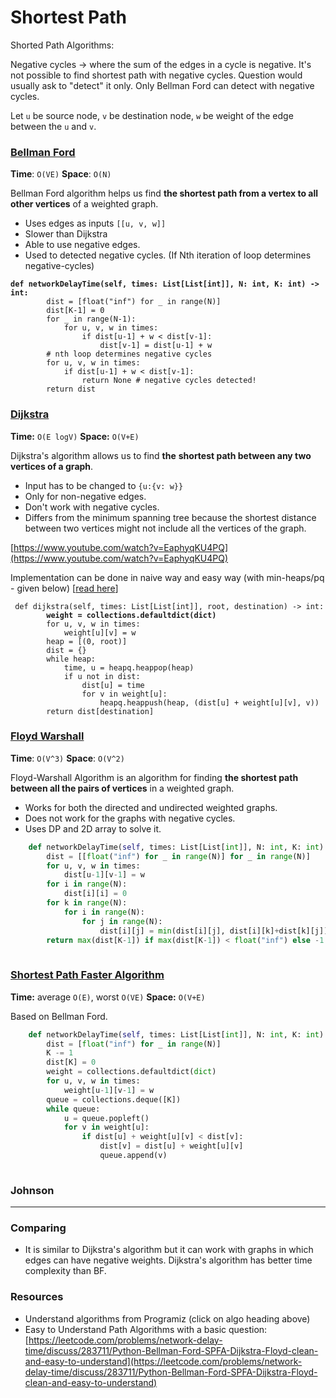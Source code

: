 # Shortest Path

Shorted Path Algorithms:

Negative cycles -> where the sum of the edges in a cycle is negative. It's not possible to find shortest path with negative cycles. Question would usually ask to "detect" it only. Only Bellman Ford can detect with negative cycles.

Let `u` be source node, `v` be destination node, `w` be weight of the edge between the `u` and `v`.

### [Bellman Ford](https://www.programiz.com/dsa/bellman-ford-algorithm)

**Time**: `O(VE)` **Space**: `O(N)`

Bellman Ford algorithm helps us find **the shortest path from a vertex to all other vertices** of a weighted graph.

* Uses edges as inputs `[[u, v, w]]`
* Slower than Dijkstra
* Able to use negative edges.
* Used to detected negative cycles. (If Nth iteration of loop determines negative-cycles)

<pre class="language-python"><code class="lang-python"><strong>def networkDelayTime(self, times: List[List[int]], N: int, K: int) -> int:
</strong>        dist = [float("inf") for _ in range(N)]
        dist[K-1] = 0
        for _ in range(N-1):
            for u, v, w in times:
                if dist[u-1] + w &#x3C; dist[v-1]:
                    dist[v-1] = dist[u-1] + w
        # nth loop determines negative cycles
        for u, v, w in times:
            if dist[u-1] + w &#x3C; dist[v-1]:
                return None # negative cycles detected!
        return dist
</code></pre>

### [Dijkstra](https://www.programiz.com/dsa/dijkstra-algorithm)

**Time:** `O(E logV)` **Space:** `O(V+E)`

Dijkstra's algorithm allows us to find **the** **shortest path between any two vertices of a graph**.

* Input has to be changed to `{u:{v: w}}`
* Only for non-negative edges.
* Don't work with negative cycles.
* Differs from the minimum spanning tree because the shortest distance between two vertices might not include all the vertices of the graph.

[https://www.youtube.com/watch?v=EaphyqKU4PQ](https://www.youtube.com/watch?v=EaphyqKU4PQ)

Implementation can be done in naive way and easy way (with min-heaps/pq - given below) \[[read here](https://pythonalgos.com/dijkstras-algorithm-in-5-steps-with-python/)]

<pre class="language-python"><code class="lang-python"> def dijkstra(self, times: List[List[int]], root, destination) -> int:
<strong>        weight = collections.defaultdict(dict)
</strong>        for u, v, w in times:
            weight[u][v] = w
        heap = [(0, root)]
        dist = {}
        while heap:
            time, u = heapq.heappop(heap)
            if u not in dist:
                dist[u] = time
                for v in weight[u]:
                    heapq.heappush(heap, (dist[u] + weight[u][v], v))
        return dist[destination]
</code></pre>

### [Floyd Warshall](https://www.programiz.com/dsa/floyd-warshall-algorithm)

**Time**: `O(V^3)` **Space**: `O(V^2)`

Floyd-Warshall Algorithm is an algorithm for finding **the shortest path between all the pairs of vertices** in a weighted graph.&#x20;

* Works for both the directed and undirected weighted graphs.&#x20;
* Does not work for the graphs with negative cycles.
* Uses DP and 2D array to solve it.&#x20;

```python
    def networkDelayTime(self, times: List[List[int]], N: int, K: int) -> int:
        dist = [[float("inf") for _ in range(N)] for _ in range(N)]
        for u, v, w in times:
            dist[u-1][v-1] = w
        for i in range(N):
            dist[i][i] = 0
        for k in range(N):
            for i in range(N):
                for j in range(N):
                    dist[i][j] = min(dist[i][j], dist[i][k]+dist[k][j])
        return max(dist[K-1]) if max(dist[K-1]) < float("inf") else -1
                    
```

### [Shortest Path Faster Algorithm](https://www.geeksforgeeks.org/shortest-path-faster-algorithm/)

**Time:** average `O(E)`, worst `O(VE)` **Space:** `O(V+E)`

Based on Bellman Ford.

```python
    def networkDelayTime(self, times: List[List[int]], N: int, K: int) -> int:
        dist = [float("inf") for _ in range(N)]
        K -= 1
        dist[K] = 0
        weight = collections.defaultdict(dict)
        for u, v, w in times:
            weight[u-1][v-1] = w
        queue = collections.deque([K])
        while queue:
            u = queue.popleft()
            for v in weight[u]:
                if dist[u] + weight[u][v] < dist[v]:
                    dist[v] = dist[u] + weight[u][v]
                    queue.append(v)
                    
```

### Johnson



***

### Comparing&#x20;

* It is similar to Dijkstra's algorithm but it can work with graphs in which edges can have negative weights. Dijkstra's algorithm has better time complexity than BF.



### Resources

* Understand algorithms from Programiz (click on algo heading above)
* Easy to Understand Path Algorithms with a basic question: [https://leetcode.com/problems/network-delay-time/discuss/283711/Python-Bellman-Ford-SPFA-Dijkstra-Floyd-clean-and-easy-to-understand](https://leetcode.com/problems/network-delay-time/discuss/283711/Python-Bellman-Ford-SPFA-Dijkstra-Floyd-clean-and-easy-to-understand)
